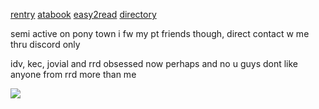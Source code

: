 [rentry](https://rentry.co/orph) [atabook](https://ovrpheus.atabook.org/) [easy2read](https://rentry.co/novoamor) [directory](https://rentry.co/ovrpheus)

semi active on pony town i fw my pt friends though, direct contact w me thru discord only

idv, kec, jovial and rrd obsessed now perhaps and no u guys dont like anyone from rrd more than me

<img src="https://files.catbox.moe/keaoh4.webp"/> 
